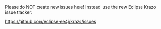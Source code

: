 Please do NOT create new issues here! Instead, use the new Eclipse Krazo issue tracker:

https://github.com/eclipse-ee4j/krazo/issues